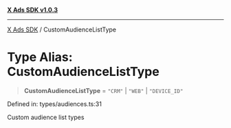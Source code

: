 [**X Ads SDK v1.0.3**](../README.md)

***

[X Ads SDK](../globals.md) / CustomAudienceListType

# Type Alias: CustomAudienceListType

> **CustomAudienceListType** = `"CRM"` \| `"WEB"` \| `"DEVICE_ID"`

Defined in: types/audiences.ts:31

Custom audience list types
